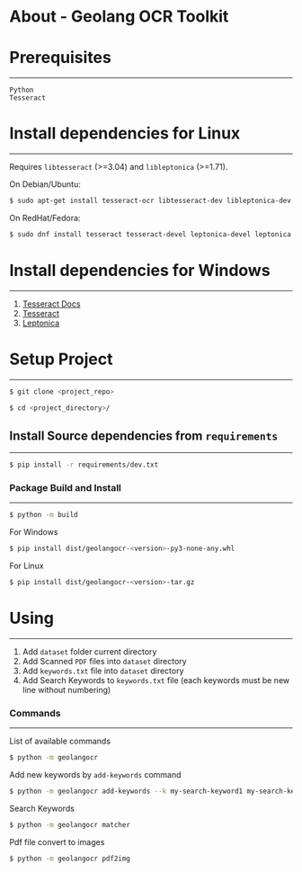 # About - Geolang OCR Toolkit



# Prerequisites

------
`Python`  
`Tesseract`


# Install dependencies for Linux

-----

Requires `libtesseract` (>=3.04) and `libleptonica` (>=1.71).

On Debian/Ubuntu:

```bash
$ sudo apt-get install tesseract-ocr libtesseract-dev libleptonica-dev pkg-config
```

On RedHat/Fedora:

```bash
$ sudo dnf install tesseract tesseract-devel leptonica-devel leptonica
```

# Install dependencies for Windows

-----

1. [Tesseract Docs](https://tesseract-ocr.github.io/)
2. [Tesseract](https://digi.bib.uni-mannheim.de/tesseract/)
3. [Leptonica](https://github.com/danbloomberg/leptonica/releases)

# Setup Project 

------

```bash
$ git clone <project_repo>
```

```bash
$ cd <project_directory>/
```

## Install Source dependencies from `requirements`

----

```bash
$ pip install -r requirements/dev.txt
```

### Package Build and Install

-----

```bash
$ python -m build
```

For Windows

```bash
$ pip install dist/geolangocr-<version>-py3-none-any.whl
```

For Linux

```bash
$ pip install dist/geolangocr-<version>-tar.gz
```

# Using

------
1. Add `dataset` folder current directory
2. Add Scanned `PDF` files into `dataset` directory
3. Add `keywords.txt` file into `dataset` directory
4. Add Search Keywords to `keywords.txt` file (each keywords must be new line without numbering)


### Commands

----

List of available commands

 ```bash
 $ python -m geolangocr
 ```

Add new keywords by `add-keywords` command 

 ```bash
 $ python -m geolangocr add-keywords --k my-search-keyword1 my-search-keyword2 etc.
 ```

Search Keywords  

 ```bash
 $ python -m geolangocr matcher 
 ```

Pdf file convert to images  

 ```bash
 $ python -m geolangocr pdf2img 
 ```

